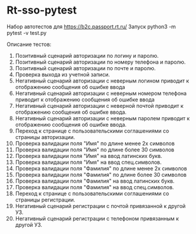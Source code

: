 # Rt-sso-pytest
Набор автотестов для https://b2c.passport.rt.ru/
Запуск python3 -m pytest -v test.py

Описание тестов:
1. Позитивный сценарий авторизации по логину и паролю.
2. Позитивный сценарий авторизации по номеру телефона и паролю.
3. Позитивный сценарий авторизации по почте и паролю.
4. Проверка выхода из учетной записи.
5. Негативный сценарий авторизации с неверным логином приводит к отображению сообщения об ошибке ввода
6. Негативный сценарий авторизации с неверным номером телефона приводит к отображению сообщения об ошибке ввода
7. Негативный сценарий авторизации с неверной почтой приводит к отображению сообщения об ошибке ввода.
8. Негативный сценарий авторизации с неверным паролем приводит к отображению сообщения об ошибке ввода.
9. Переход к странице с пользовательскими соглашениями со страницы авторизации.
10. Проверка валидации поля "Имя" по длине менее 2х символов
11. Проверка валидации поля "Имя" по длине более 30 символов
12. Проверка валидации поля "Имя" на ввод латинских букв.
13. Проверка валидации поля "Имя" на ввод спец.символов.
14. Проверка валидации поля "Фамилия" по длине менее 2х символов
15. Проверка валидации поля "Фамилия" по длине более 30 символов
16. Проверка валидации поля "Фамилия" на ввод латинских букв.
17. Проверка валидации поля "Фамилия" на ввод спец.символов.
18. Переход к странице с пользовательскими соглашениями со страницы регистрации.
19. Негативный сценарий регистрации с почтой привязанной к другой УЗ.
19. Негативный сценарий регистрации с телефоном привязанным к другой УЗ.
